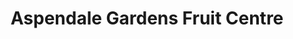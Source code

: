 ---
title: "Aspendale Gardens Fruit Centre"
url: /aspendale-gardens/aspendale-gardens-fruit-centre/
shop: greengrocer
---
